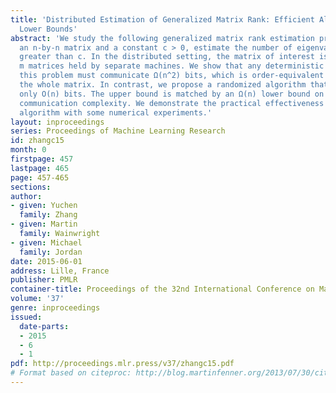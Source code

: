 ```yaml
---
title: 'Distributed Estimation of Generalized Matrix Rank: Efficient Algorithms and
  Lower Bounds'
abstract: 'We study the following generalized matrix rank estimation problem: given
  an n-by-n matrix and a constant c > 0, estimate the number of eigenvalues that are
  greater than c. In the distributed setting, the matrix of interest is the sum of
  m matrices held by separate machines. We show that any deterministic algorithm solving
  this problem must communicate Ω(n^2) bits, which is order-equivalent to transmitting
  the whole matrix. In contrast, we propose a randomized algorithm that communicates
  only O(n) bits. The upper bound is matched by an Ω(n) lower bound on the randomized
  communication complexity. We demonstrate the practical effectiveness of the proposed
  algorithm with some numerical experiments.'
layout: inproceedings
series: Proceedings of Machine Learning Research
id: zhangc15
month: 0
firstpage: 457
lastpage: 465
page: 457-465
sections: 
author:
- given: Yuchen
  family: Zhang
- given: Martin
  family: Wainwright
- given: Michael
  family: Jordan
date: 2015-06-01
address: Lille, France
publisher: PMLR
container-title: Proceedings of the 32nd International Conference on Machine Learning
volume: '37'
genre: inproceedings
issued:
  date-parts:
  - 2015
  - 6
  - 1
pdf: http://proceedings.mlr.press/v37/zhangc15.pdf
# Format based on citeproc: http://blog.martinfenner.org/2013/07/30/citeproc-yaml-for-bibliographies/
---
```

